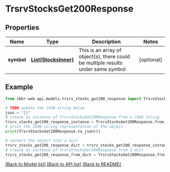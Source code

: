# TrsrvStocksGet200Response


## Properties

Name | Type | Description | Notes
------------ | ------------- | ------------- | -------------
**symbol** | [**List[StocksInner]**](StocksInner.md) | This is an array of object(s), there could be multiple results under same symbol  | [optional] 

## Example

```python
from ibkr-web-api.models.trsrv_stocks_get200_response import TrsrvStocksGet200Response

# TODO update the JSON string below
json = "{}"
# create an instance of TrsrvStocksGet200Response from a JSON string
trsrv_stocks_get200_response_instance = TrsrvStocksGet200Response.from_json(json)
# print the JSON string representation of the object
print(TrsrvStocksGet200Response.to_json())

# convert the object into a dict
trsrv_stocks_get200_response_dict = trsrv_stocks_get200_response_instance.to_dict()
# create an instance of TrsrvStocksGet200Response from a dict
trsrv_stocks_get200_response_from_dict = TrsrvStocksGet200Response.from_dict(trsrv_stocks_get200_response_dict)
```
[[Back to Model list]](../README.md#documentation-for-models) [[Back to API list]](../README.md#documentation-for-api-endpoints) [[Back to README]](../README.md)


